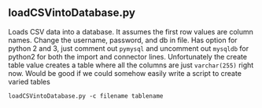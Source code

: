 ## loadCSVintoDatabase.py

Loads CSV data into a database. It assumes the first row values are column names. Change the username, password, and db in file. 
Has option for python 2 and 3, just comment out `pymysql` and uncomment out `mysqldb` for python2 for both the import and connector lines.
Unfortunately the create table value creates a table where all the columns are just `varchar(255)` right now. Would be good if we could somehow easily write a script to create varied tables

    loadCSVintoDatabase.py -c filename tablename